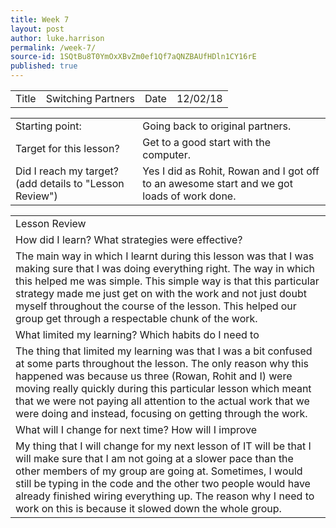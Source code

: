 ```yaml
---
title: Week 7
layout: post
author: luke.harrison
permalink: /week-7/
source-id: 1SQtBu8T0YmOxXBvZm0ef1Qf7aQNZBAUfHDln1CY16rE
published: true
---
```

<table>
  <tr>
    <td>Title</td>
    <td>Switching Partners</td>
    <td>Date</td>
    <td>12/02/18</td>
  </tr>
</table>


<table>
  <tr>
    <td>Starting point:</td>
    <td>Going back to original partners.</td>
  </tr>
  <tr>
    <td>Target for this lesson?</td>
    <td>Get to a good start with the computer.</td>
  </tr>
  <tr>
    <td>Did I reach my target? 
(add details to "Lesson Review")</td>
    <td>Yes I did as Rohit, Rowan and I got off to an awesome start and we got loads of work done.</td>
  </tr>
</table>


<table>
  <tr>
    <td>Lesson Review</td>
  </tr>
  <tr>
    <td>How did I learn? What strategies were effective? </td>
  </tr>
  <tr>
    <td>The main way in which I learnt during this lesson was that I was making sure that I was doing everything right. The way in which this helped me was simple. This simple way is that this  particular strategy made me just get on with the work and not just doubt myself throughout the course of the lesson. This helped our group get through a respectable chunk of the work.</td>
  </tr>
  <tr>
    <td>What limited my learning? Which habits do I need to </td>
  </tr>
  <tr>
    <td>The thing that limited my learning was that I was a bit confused at some parts throughout the lesson. The only reason why this happened was because us three (Rowan, Rohit and I) were moving really quickly during this particular lesson which meant that we were not paying all attention to the actual work that we were doing and instead, focusing on getting through the work.</td>
  </tr>
  <tr>
    <td>What will I change for next time? How will I improve </td>
  </tr>
  <tr>
    <td>My thing that I will change for my next lesson of IT will be that I will make sure that I am not going at a slower pace than the other members of my group are going at. Sometimes, I would still be typing in the code and the other two people would have already finished wiring everything up. The reason why I need to work on this is because it slowed down the whole group.</td>
  </tr>
</table>


